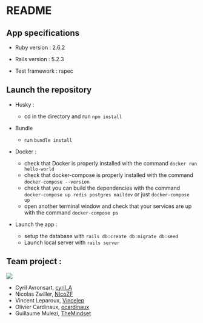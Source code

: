 # README

## App specifications

* Ruby version : 2.6.2

* Rails version : 5.2.3

* Test framework : rspec



## Launch the repository

* Husky :
  * cd in the directory and run `npm install`

* Bundle
  * run `bundle install`

* Docker :
  * check that Docker is properly installed with the command `docker run hello-world`
  * check that docker-compose is properly installed with the command `docker-compose --version`
  * check that you can build the dependencies with the command `docker-compose up redis postgres maildev` or just `docker-compose up`
  * open another terminal window and check that your services are up with the command `docker-compose ps`

* Launch the app :
  * setup the database with `rails db:create db:migrate db:seed`
  * Launch local server with `rails server`

## Team project :

![](https://media0.giphy.com/media/2zeji2UedvZzvIZ45N/giphy.gif?cid=3640f6095c4a8a4d6b6958366767066f)

  * Cyril Avronsart, [cyril_A](https://github.com/belette06)
  * Nicolas Zwiller, [NIcoZF](https://github.com/NIcoZF)
  * Vincent Leparoux, [Vincelep](https://github.com/Vincelep)
  * Olivier Cardinaux, [ocardinaux](https://github.com/ocardinaux)
  * Guillaume Mulezi, [TheMindset](https://github.com/TheMindset)
